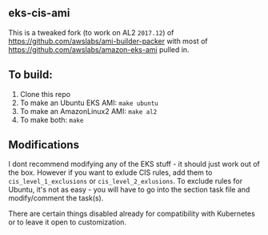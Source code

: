 ## eks-cis-ami

This is a tweaked fork (to work on AL2 `2017.12`) of https://github.com/awslabs/ami-builder-packer with most of https://github.com/awslabs/amazon-eks-ami pulled in.

## To build:

1. Clone this repo
2. To make an Ubuntu EKS AMI: `make ubuntu`
3. To make an AmazonLinux2 AMI: `make al2`
4. To make both: `make`

## Modifications

I dont recommend modifying any of the EKS stuff - it should just work out of the box. However if you want to exlude CIS rules, add them to `cis_level_1_exclusions` or `cis_level_2_exlusions`. To exclude rules for Ubuntu, it's not as easy - you will have to go into the section task file and modify/comment the task(s). 

There are certain things disabled already for compatibility with Kubernetes or to leave it open to customization. 
